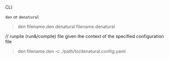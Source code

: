 CLI

`den` or `denatural`


> den filename.den
> denatural filename.denatural


// runpile (run&/compile) file given the context of the specified configuration file
> den filename.den -c ./path/to/denatural.config.yaml

